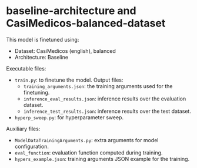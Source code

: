 # baseline-architecture and CasiMedicos-balanced-dataset

This model is finetuned using:

- Dataset: CasiMedicos (english), balanced
- Architecture: Baseline 

Executable files:
- `train.py`: to finetune the model. Output files:
    - `training_arguments.json`: the training arguments used for the finetuning.
    - `inference_eval_results.json`: inference results over the evaluation dataset.
    - `inference_test_results.json`: inference results over the test dataset.
- `hyperp_sweep.py`: for hyperparameter sweep.

Auxiliary files:
- `ModelDataTrainingArguments.py`: extra arguments for model configuration.
- `eval_function`: evaluation function computed during training.
- `hypers_example.json`: training arguments JSON example for the training.